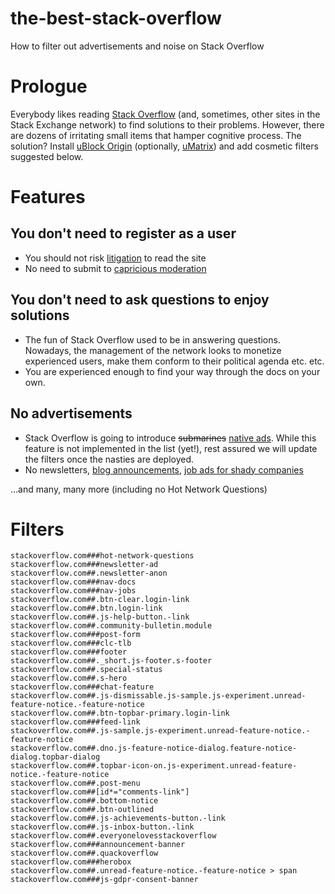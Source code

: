 # the-best-stack-overflow
How to filter out advertisements and noise on Stack Overflow

# Prologue

Everybody likes reading [Stack Overflow](https://stackoverflow.com) (and, sometimes, other sites in the Stack Exchange network) to find solutions to their problems. However, there are dozens of irritating small items that hamper cognitive process. The solution? Install [uBlock Origin](https://github.com/gorhill/uBlock/releases) (optionally, [uMatrix](https://github.com/gorhill/uMatrix/releases)) and add cosmetic filters suggested below.

# Features

## You don't need to register as a user

* You should not risk [litigation](https://meta.stackexchange.com/questions/309746/a-new-2018-update-to-our-terms-of-service-is-here?noredirect=1) to read the site
* No need to submit to [capricious moderation](https://meta.stackoverflow.com/questions/368079/why-was-my-comment-removed-from-this-question?noredirect=1)

## You don't need to ask questions to enjoy solutions

* The fun of Stack Overflow used to be in answering questions. Nowadays, the management of the network looks to monetize experienced users, make them conform to their political agenda etc. etc.
* You are experienced enough to find your way through the docs on your own.

## No advertisements

* Stack Overflow is going to introduce ~~submarines~~ [native ads](https://meta.stackoverflow.com/questions/368378). While this feature is not implemented in the list (yet!), rest assured we will update the filters once the nasties are deployed.
* No newsletters, [blog announcements](https://stackoverflow.blog/2018/04/26/stack-overflow-isnt-very-welcoming-its-time-for-that-to-change/), [job ads for shady companies](https://meta.stackoverflow.com/questions/332037/so-careers-should-stop-accepting-business-from-predatory-employers)

...and many, many more (including no Hot Network Questions)

# Filters

```
stackoverflow.com###hot-network-questions
stackoverflow.com###newsletter-ad
stackoverflow.com##.newsletter-anon
stackoverflow.com###nav-docs
stackoverflow.com###nav-jobs
stackoverflow.com##.btn-clear.login-link
stackoverflow.com##.btn.login-link
stackoverflow.com##.js-help-button.-link
stackoverflow.com##.community-bulletin.module
stackoverflow.com###post-form
stackoverflow.com###clc-tlb
stackoverflow.com###footer
stackoverflow.com##._short.js-footer.s-footer
stackoverflow.com##.special-status
stackoverflow.com##.s-hero
stackoverflow.com###chat-feature
stackoverflow.com##.js-dismissable.js-sample.js-experiment.unread-feature-notice.-feature-notice
stackoverflow.com##.btn-topbar-primary.login-link
stackoverflow.com###feed-link
stackoverflow.com##.js-sample.js-experiment.unread-feature-notice.-feature-notice
stackoverflow.com##.dno.js-feature-notice-dialog.feature-notice-dialog.topbar-dialog
stackoverflow.com##.topbar-icon-on.js-experiment.unread-feature-notice.-feature-notice
stackoverflow.com##.post-menu
stackoverflow.com##[id*="comments-link"]
stackoverflow.com##.bottom-notice
stackoverflow.com##.btn-outlined
stackoverflow.com##.js-achievements-button.-link
stackoverflow.com##.js-inbox-button.-link
stackoverflow.com##.everyonelovesstackoverflow
stackoverflow.com###announcement-banner
stackoverflow.com##.quackoverflow
stackoverflow.com###herobox
stackoverflow.com##.unread-feature-notice.-feature-notice > span
stackoverflow.com###js-gdpr-consent-banner
```
